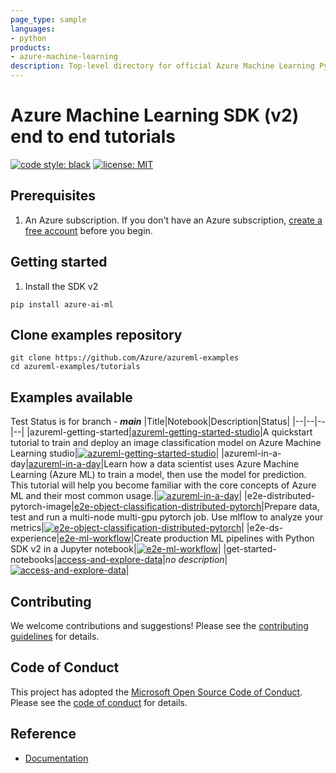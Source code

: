 ```yaml
---
page_type: sample
languages:
- python
products:
- azure-machine-learning
description: Top-level directory for official Azure Machine Learning Python SDK v2 tutorials.
---
```


# Azure Machine Learning SDK (v2) end to end tutorials

[![code style: black](https://img.shields.io/badge/code%20style-black-000000.svg)](https://github.com/psf/black)
[![license: MIT](https://img.shields.io/badge/License-MIT-purple.svg)](../LICENSE)

## Prerequisites

1. An Azure subscription. If you don't have an Azure subscription, [create a free account](https://aka.ms/AMLFree) before you begin.

## Getting started

1. Install the SDK v2

```terminal
pip install azure-ai-ml
```

## Clone examples repository

```terminal
git clone https://github.com/Azure/azureml-examples
cd azureml-examples/tutorials
```

## Examples available

Test Status is for branch - **_main_**
|Title|Notebook|Description|Status|
|--|--|--|--|
|azureml-getting-started|[azureml-getting-started-studio](azureml-getting-started/azureml-getting-started-studio.ipynb)|A quickstart tutorial to train and deploy an image classification model on Azure Machine Learning studio|[![azureml-getting-started-studio](https://github.com/Azure/azureml-examples/actions/workflows/tutorials-azureml-getting-started-azureml-getting-started-studio.yml/badge.svg?branch=main)](https://github.com/Azure/azureml-examples/actions/workflows/tutorials-azureml-getting-started-azureml-getting-started-studio.yml)|
|azureml-in-a-day|[azureml-in-a-day](azureml-in-a-day/azureml-in-a-day.ipynb)|Learn how a data scientist uses Azure Machine Learning (Azure ML) to train a model, then use the model for prediction. This tutorial will help you become familiar with the core concepts of Azure ML and their most common usage.|[![azureml-in-a-day](https://github.com/Azure/azureml-examples/actions/workflows/tutorials-azureml-in-a-day-azureml-in-a-day.yml/badge.svg?branch=main)](https://github.com/Azure/azureml-examples/actions/workflows/tutorials-azureml-in-a-day-azureml-in-a-day.yml)|
|e2e-distributed-pytorch-image|[e2e-object-classification-distributed-pytorch](e2e-distributed-pytorch-image/e2e-object-classification-distributed-pytorch.ipynb)|Prepare data, test and run a multi-node multi-gpu pytorch job. Use mlflow to analyze your metrics|[![e2e-object-classification-distributed-pytorch](https://github.com/Azure/azureml-examples/actions/workflows/tutorials-e2e-distributed-pytorch-image-e2e-object-classification-distributed-pytorch.yml/badge.svg?branch=main)](https://github.com/Azure/azureml-examples/actions/workflows/tutorials-e2e-distributed-pytorch-image-e2e-object-classification-distributed-pytorch.yml)|
|e2e-ds-experience|[e2e-ml-workflow](e2e-ds-experience/e2e-ml-workflow.ipynb)|Create production ML pipelines with Python SDK v2 in a Jupyter notebook|[![e2e-ml-workflow](https://github.com/Azure/azureml-examples/actions/workflows/tutorials-e2e-ds-experience-e2e-ml-workflow.yml/badge.svg?branch=main)](https://github.com/Azure/azureml-examples/actions/workflows/tutorials-e2e-ds-experience-e2e-ml-workflow.yml)|
|get-started-notebooks|[access-and-explore-data](get-started-notebooks/access-and-explore-data.ipynb)|*no description*|[![access-and-explore-data](https://github.com/Azure/azureml-examples/actions/workflows/tutorials-get-started-notebooks-access-and-explore-data.yml/badge.svg?branch=main)](https://github.com/Azure/azureml-examples/actions/workflows/tutorials-get-started-notebooks-access-and-explore-data.yml)|

## Contributing

We welcome contributions and suggestions! Please see the [contributing guidelines](../CONTRIBUTING.mdCONTRIBUTING.md) for details.

## Code of Conduct

This project has adopted the [Microsoft Open Source Code of Conduct](https://opensource.microsoft.com/codeofconduct/). Please see the [code of conduct](../CODE_OF_CONDUCT.md) for details.

## Reference

* [Documentation](https://docs.microsoft.com/azure/machine-learning)